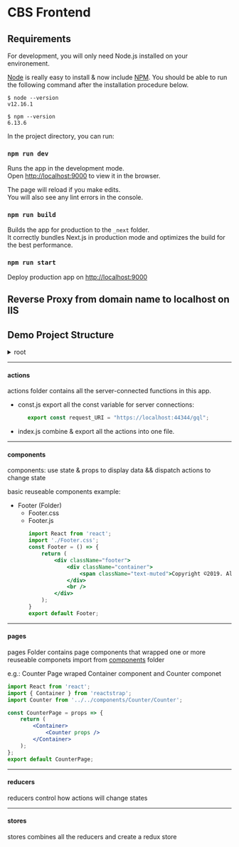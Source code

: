 # CBS Frontend

## Requirements

For development, you will only need Node.js installed on your environement.

[Node](http://nodejs.org/) is really easy to install & now include [NPM](https://npmjs.org/).
You should be able to run the following command after the installation procedure
below.

    $ node --version
    v12.16.1

    $ npm --version
    6.13.6

In the project directory, you can run:

### `npm run dev`

Runs the app in the development mode.<br>
Open [http://localhost:9000](http://localhost:9000) to view it in the browser.

The page will reload if you make edits.<br>
You will also see any lint errors in the console.

### `npm run build`

Builds the app for production to the `_next` folder.<br>
It correctly bundles Next.js in production mode and optimizes the build for the best performance.

### `npm run start` 
Deploy production app on [http://localhost:9000](http://localhost:9000)

## Reverse Proxy from domain name to localhost on IIS



## Demo Project Structure

<details>
  <summary>root</summary>

  - node_modules (Installed Dependency Folder)
  - public
    * [locales (translation file folder)](#locales)
    * index.html (Entry Point)
    * favicon.ico (Title icon)
    * [manifest.json](https://developers.google.com/web/fundamentals/web-app-manifest/)
  - src
    * [actions](#actions)
    * [components](#components)
    * images
    * [pages](#pages)
    * [reducers](#reducers)
    * [stores](#stores)
  - package.json ( App Setting File )
</details>

___
#### actions

actions folder contains all the server-connected functions in this app.

 - const.js export all the const variable for server connections:
   ```js
      export const request_URI = "https://localhost:44344/gql";
   ```

 - index.js combine & export all the actions into one file.

___
#### components

components:  use state & props to display data  &&  dispatch actions to change state

basic reuseable components example:
- Footer (Folder)
    * Footer.css
    * Footer.js
        ```jsx
        import React from 'react';
        import './Footer.css';
        const Footer = () => {
            return (
                <div className="footer">
                    <div className="container">
                        <span className="text-muted">Copyright ©2019. All Right Reserved By</span> CIKTELECOM 
                    </div>
                    <br />
                </div>
            );
        }
        export default Footer;
        ```

___
#### pages

pages Folder contains page components that wrapped one or more reuseable componets import from [components](#components) folder

e.g.:  Counter Page wraped Container component and Counter componet
```jsx
import React from 'react';
import { Container } from 'reactstrap';
import Counter from '../../components/Counter/Counter';

const CounterPage = props => {
    return (
        <Container>
            <Counter props />
        </Container>
    );
};
export default CounterPage;
```

___
#### reducers

reducers control how actions will change states

___
#### stores

stores combines all the reducers and create a redux store
